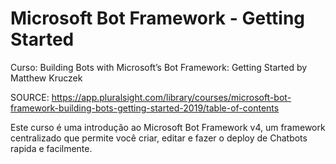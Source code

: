 ﻿# Microsoft Bot Framework - Getting Started

Curso: Building Bots with Microsoft’s Bot Framework: Getting Started by Matthew Kruczek

SOURCE: <https://app.pluralsight.com/library/courses/microsoft-bot-framework-building-bots-getting-started-2019/table-of-contents>

Este curso é uma introdução ao Microsoft Bot Framework v4, um framework centralizado que permite você criar, editar e fazer o deploy de Chatbots rapida e facilmente.
